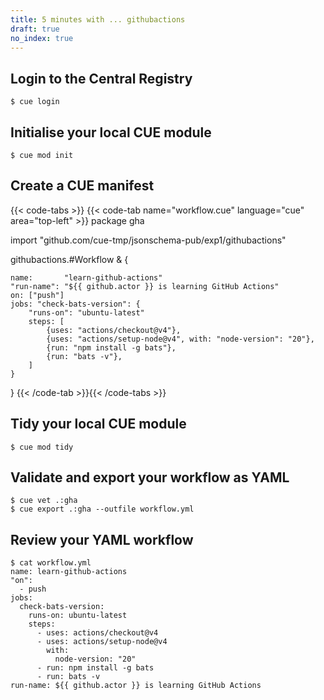 ```yaml
---
title: 5 minutes with ... githubactions
draft: true
no_index: true
---
```


## Login to the Central Registry

```text { title="TERMINAL" type="terminal" codeToCopy="Y3VlIGxvZ2lu" }
$ cue login
```

## Initialise your local CUE module

```text { title="TERMINAL" type="terminal" codeToCopy="Y3VlIG1vZCBpbml0" }
$ cue mod init
```

## Create a CUE manifest

{{< code-tabs >}}
{{< code-tab name="workflow.cue" language="cue" area="top-left" >}}
package gha

import "github.com/cue-tmp/jsonschema-pub/exp1/githubactions"

githubactions.#Workflow & {

	name:       "learn-github-actions"
	"run-name": "${{ github.actor }} is learning GitHub Actions"
	on: ["push"]
	jobs: "check-bats-version": {
		"runs-on": "ubuntu-latest"
		steps: [
			{uses: "actions/checkout@v4"},
			{uses: "actions/setup-node@v4", with: "node-version": "20"},
			{run: "npm install -g bats"},
			{run: "bats -v"},
		]
	}
}
{{< /code-tab >}}{{< /code-tabs >}}

## Tidy your local CUE module

```text { title="TERMINAL" type="terminal" codeToCopy="Y3VlIG1vZCB0aWR5" }
$ cue mod tidy
```

## Validate and export your workflow as YAML

```text { title="TERMINAL" type="terminal" codeToCopy="Y3VlIHZldCAuOmdoYQpjdWUgZXhwb3J0IC46Z2hhIC0tb3V0ZmlsZSB3b3JrZmxvdy55bWw=" }
$ cue vet .:gha
$ cue export .:gha --outfile workflow.yml
```

## Review your YAML workflow

```text { title="TERMINAL" type="terminal" codeToCopy="Y2F0IHdvcmtmbG93LnltbA==" }
$ cat workflow.yml
name: learn-github-actions
"on":
  - push
jobs:
  check-bats-version:
    runs-on: ubuntu-latest
    steps:
      - uses: actions/checkout@v4
      - uses: actions/setup-node@v4
        with:
          node-version: "20"
      - run: npm install -g bats
      - run: bats -v
run-name: ${{ github.actor }} is learning GitHub Actions
```
